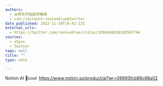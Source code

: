 ```yaml
---
authors:
  - 从明天开始就早睡辣
  - csb://account:realexblue@twitter
date_published: 2022-11-20T14:42:12Z
external_urls:
  - https://twitter.com/realexblue/status/1594340338193567744
sources:
  - xSync
  - Twitter
tags: null
title: ""
type: note

---
```


Notion AI 🙈cool <a href="https://www.notion.so/product/ai?wr=09993fcb88c68a02" target="_blank" rel="noopener noreferrer">https://www.notion.so/product/ai?wr=09993fcb88c68a02</a>